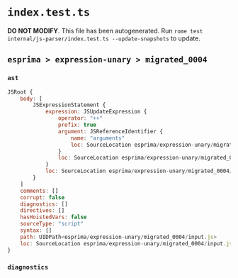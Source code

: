 # `index.test.ts`

**DO NOT MODIFY**. This file has been autogenerated. Run `rome test internal/js-parser/index.test.ts --update-snapshots` to update.

## `esprima > expression-unary > migrated_0004`

### `ast`

```javascript
JSRoot {
	body: [
		JSExpressionStatement {
			expression: JSUpdateExpression {
				operator: "++"
				prefix: true
				argument: JSReferenceIdentifier {
					name: "arguments"
					loc: SourceLocation esprima/expression-unary/migrated_0004/input.js 1:2-1:11 (arguments)
				}
				loc: SourceLocation esprima/expression-unary/migrated_0004/input.js 1:0-1:11
			}
			loc: SourceLocation esprima/expression-unary/migrated_0004/input.js 1:0-1:11
		}
	]
	comments: []
	corrupt: false
	diagnostics: []
	directives: []
	hasHoistedVars: false
	sourceType: "script"
	syntax: []
	path: UIDPath<esprima/expression-unary/migrated_0004/input.js>
	loc: SourceLocation esprima/expression-unary/migrated_0004/input.js 1:0-2:0
}
```

### `diagnostics`

```

```
